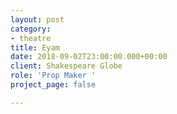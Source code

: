 ```yaml
---
layout: post
category:
- theatre
title: Eyam
date: 2018-09-02T23:00:00.000+00:00
client: Shakespeare Globe
role: 'Prop Maker '
project_page: false

---
```


